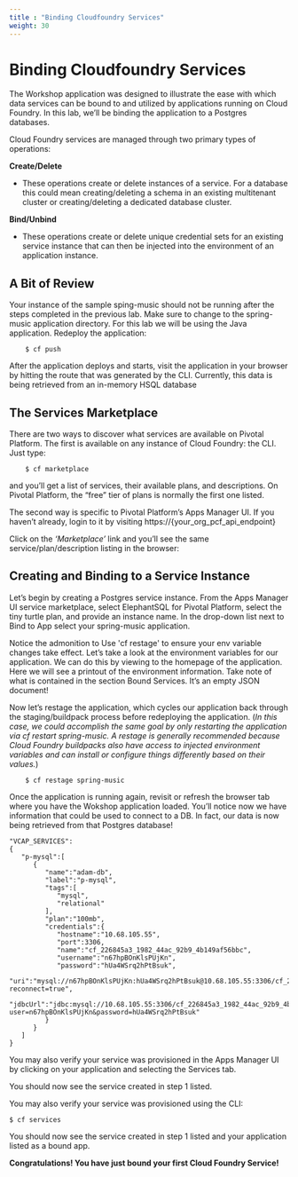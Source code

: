 ```yaml
---
title : "Binding Cloudfoundry Services"
weight: 30
---
```


# Binding Cloudfoundry Services

The Workshop application was designed to illustrate the ease with which data services can be bound to and utilized by applications running on Cloud Foundry. In this lab, we’ll be binding the application to a Postgres databases.

Cloud Foundry services are managed through two primary types of operations:

**Create/Delete**
- These operations create or delete instances of a service. For a database this could mean creating/deleting a schema in an existing multitenant cluster or creating/deleting a dedicated database cluster.

**Bind/Unbind**
- These operations create or delete unique credential sets for an existing service instance that can then be injected into the environment of an application instance.

## A Bit of Review

Your instance of the sample sping-music should not be running after the steps completed in the previous lab. Make sure to change to the spring-music application directory. For this lab we will be using the Java application. Redeploy the application:

        $ cf push

After the application deploys and starts, visit the application in your browser by hitting the route that was generated by the CLI. Currently, this data is being retrieved from an in-memory HSQL database

## The Services Marketplace

There are two ways to discover what services are available on Pivotal Platform. The first is available on any instance of Cloud Foundry: the CLI. Just type:

        $ cf marketplace

and you’ll get a list of services, their available plans, and descriptions. On Pivotal Platform, the “free” tier of plans is normally the first one listed.

The second way is specific to Pivotal Platform’s Apps Manager UI. If you haven’t already, login to it by visiting https://{your_org_pcf_api_endpoint}

Click on the _‘Marketplace’_ link and you’ll see the same service/plan/description listing in the browser:

## Creating and Binding to a Service Instance

Let’s begin by creating a Postgres service instance. From the Apps Manager UI service marketplace, select ElephantSQL for Pivotal Platform, select the tiny turtle plan, and provide an instance name. In the drop-down list next to Bind to App select your spring-music application.

Notice the admonition to Use 'cf restage' to ensure your env variable changes take effect. Let’s take a look at the environment variables for our application. We can do this by viewing to the homepage of the application. Here we will see a printout of the environment information. Take note of what is contained in the section Bound Services. It’s an empty JSON document!

Now let’s restage the application, which cycles our application back through the staging/buildpack process before redeploying the application. (_In this case, we could accomplish the same goal by only restarting the application via cf restart spring-music. A restage is generally recommended because Cloud Foundry buildpacks also have access to injected environment variables and can install or configure things differently based on their values._)

        $ cf restage spring-music

Once the application is running again, revisit or refresh the browser tab where you have the Wokshop application loaded. You’ll notice now we have information that could be used to connect to a DB. In fact, our data is now being retrieved from that Postgres database!

    "VCAP_SERVICES":
    {
       "p-mysql":[
          {
             "name":"adam-db",
             "label":"p-mysql",
             "tags":[
                "mysql",
                "relational"
             ],
             "plan":"100mb",
             "credentials":{
                "hostname":"10.68.105.55",
                "port":3306,
                "name":"cf_226845a3_1982_44ac_92b9_4b149af56bbc",
                "username":"n67hpBOnKlsPUjKn",
                "password":"hUa4WSrq2hPtBsuk",
                "uri":"mysql://n67hpBOnKlsPUjKn:hUa4WSrq2hPtBsuk@10.68.105.55:3306/cf_226845a3_1982_44ac_92b9_4b149af56bbc?reconnect=true",
                "jdbcUrl":"jdbc:mysql://10.68.105.55:3306/cf_226845a3_1982_44ac_92b9_4b149af56bbc?user=n67hpBOnKlsPUjKn&password=hUa4WSrq2hPtBsuk"
             }
          }
       ]
    }

You may also verify your service was provisioned in the Apps Manager UI by clicking on your application and selecting the Services tab.

You should now see the service created in step 1 listed.

You may also verify your service was provisioned using the CLI:

    $ cf services

You should now see the service created in step 1 listed and your application listed as a bound app.

**Congratulations! You have just bound your first Cloud Foundry Service!**